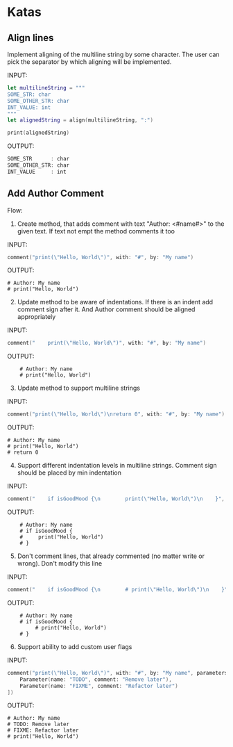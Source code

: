 # Katas

## Align lines

Implement aligning of the multiline string by some character. The user can pick the separator by which aligning will be implemented.

INPUT:
```swift
let multilineString = """
SOME_STR: char
SOME_OTHER_STR: char
INT_VALUE: int
"""
let alignedString = align(multilineString, ":")

print(alignedString)
```

OUTPUT:
```swift
SOME_STR      : char
SOME_OTHER_STR: char
INT_VALUE     : int
```

## Add Author Comment

Flow:
1. Create method, that adds comment with text "Author: <#name#>" to the given text. If text not empt the method comments it too

INPUT:
```swift
comment("print(\"Hello, World\")", with: "#", by: "My name")
```

OUTPUT:
```
# Author: My name
# print("Hello, World")
```

2. Update method to be aware of indentations. If there is an indent add comment sign after it. And Author comment should be aligned appropriately

INPUT:
```swift
comment("    print(\"Hello, World\")", with: "#", by: "My name")
```

OUTPUT:
```
    # Author: My name
    # print("Hello, World")
```

3. Update method to support multiline strings

INPUT:
```swift
comment("print(\"Hello, World\")\nreturn 0", with: "#", by: "My name")
```

OUTPUT:
```
# Author: My name
# print("Hello, World")
# return 0
```

4. Support different indentation levels in multiline strings. Comment sign should be placed by min indentation

INPUT:
```swift
comment("    if isGoodMood {\n        print(\"Hello, World\")\n    }", with: "#", by: "My name")
```

OUTPUT:
```
    # Author: My name
    # if isGoodMood {
    #     print("Hello, World")
    # }
```

5. Don't comment lines, that already commented (no matter write or wrong). Don't modify this line

INPUT:
```swift
comment("    if isGoodMood {\n        # print(\"Hello, World\")\n    }", with: "#", by: "My name")
```

OUTPUT:
```
    # Author: My name
    # if isGoodMood {
         # print("Hello, World")
    # }
```

6. Support ability to add custom user flags

INPUT:
```swift
comment("print(\"Hello, World\")", with: "#", by: "My name", parameters: [
    Parameter(name: "TODO", comment: "Remove later"),
    Parameter(name: "FIXME", comment: "Refactor later")
])
```

OUTPUT:
```
# Author: My name
# TODO: Remove later
# FIXME: Refactor later
# print("Hello, World")
```
